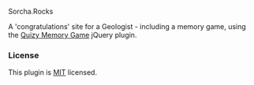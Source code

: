 Sorcha.Rocks

A 'congratulations' site for a Geologist - including a memory game, using the [Quizy Memory Game](https://github.com/frenski/quizy-memorygame) jQuery plugin.


### License ###

This plugin is [MIT](http://en.wikipedia.org/wiki/MIT_License) licensed.

</body>